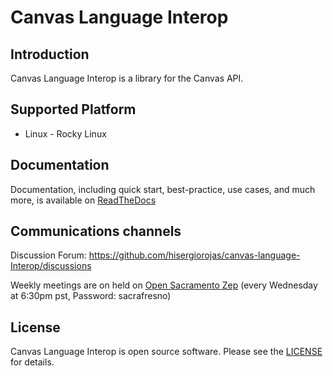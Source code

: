 # Canvas Language Interop

Introduction
-------
Canvas Language Interop is a library for the Canvas API.

Supported Platform
-------
* Linux - Rocky Linux

Documentation
--------------
Documentation, including quick start, best-practice, use cases, and much more, is available on [ReadTheDocs](https://canvas-language-interop.readthedocs.io/)

Communications channels
-------
Discussion Forum: https://github.com/hisergiorojas/canvas-language-Interop/discussions

Weekly meetings are on held on [Open Sacramento Zep](https://zep.us/play/yaOaxV) (every  Wednesday at 6:30pm pst, Password: sacrafresno)

License
-------
Canvas Language Interop is open source software. Please see the [LICENSE](LICENSE) for details.
